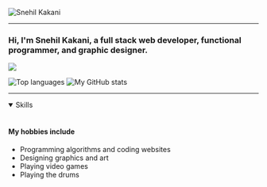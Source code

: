 ![Snehil Kakani](https://snek152.github.io/images/Snehil%20Kakani.png)

<hr>

### Hi, I'm Snehil Kakani, a full stack web developer, functional programmer, and graphic designer.

<a href="mailto:kakanisnehil@gmail.com" target="_blank">
  <img src="https://img.shields.io/badge/Gmail-D14836?style=for-the-badge&logo=gmail&logoColor=white"></img>
</a>


![Top languages](https://github-readme-stats.vercel.app/api/top-langs/?username=snek152&layout=compact)
![My GitHub stats](https://github-readme-stats.vercel.app/api?username=snek152&show_icons=true&hide=stars,issues)

<hr>

<details open>
  <summary>Skills</summary>
  <br>
  
</details>


#### My hobbies include
- Programming algorithms and coding websites
- Designing graphics and art
- Playing video games
- Playing the drums
